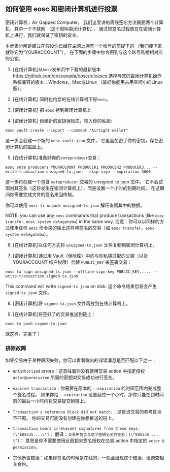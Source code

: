 如何使用 eosc 和密闭计算机进行投票
-----------------------------------------------

密闭计算机：Air Gapped Computer，
我们这里讲的离线签名方法需要两个计算机，其中一个不联网 （这个就叫密闭计算机），
通过把签名过程放在在密闭计算机上进行，我们就保证了密钥的安全。

本步骤分解是建立在假设你已经在主网上拥有一个帐号的前提下的
（我们接下来就称它为“YOURACCOUNT”），
在下面的步骤中你会用到与这个账号私钥相对应的公钥。

   
1. [在线计算机]从`eosc`发布页中下载的最新版本
   https://github.com/eoscanada/eosc/releases
   选择与您的密闭计算机操作系统兼容的版本：Windows，Mac或Linux
   （最好你能用占用空间小的Linux版）。

2. [在线计算机] 同时也给您的在线计算机下好`eosc`。

3. [密闭计算机] 把 `eosc` 拷到密闭计算机上

4. [密闭计算机] 创建新的密钥保险库，输入你的私钥:

```
eosc vault create --import --comment "Airtight wallet"
```

这一步会创建一个新的 `eosc-vault.json` 文件，
它里面加密了你的密钥，存在密闭计算机的磁盘上。

5. [在线计算机]准备好你的`voteproducer`交易：

```
eosc vote producers YOURACCOUNT PRODUCER1 PRODUCER2 PRODUCER3... --write-transaction unsigned-tx.json --skip-sign --expiration 3600
```

这一步将创建一个包含 `voteproducer` 交易的 unsigned-tx.json 文件。 
它不会试图对其签名（这将发生在密闭计算机上），而是设置一个小时的到期时间，
在这期间你需要完成文件的签名来回传输。

你可以使用 `eosc tx unpack unsigned-tx.json` 解压查阅其中的数据。

NOTE: you can use any `eosc` commands that produce transactions (like
`eosc transfer`, `eosc system delegatebw`) in the same way.
注意：你可以以同样的方式使用任何 `eosc` 命令来的输出这样待签名的交易（如
`eosc transfer`，`eosc system delegatebw`）。


6. [在线计算机]以任何方式将 `unsigned-tx.json` 文件复制到密闭计算机上。
    
7. [密闭计算机]通过用 Vault（保险库）中的与你私钥匹配的公钥（以及 YOURACCOUNT 帐户权限）代替 `PUBLIC_KEY` 来签署交易：
```
eosc tx sign unsigned-tx.json --offline-sign-key PUBLIC_KEY..... --write-transaction signed-tx.json
```

This command will write `signed-tx.json` on disk.
这个命令结束后将会产生 `signed-tx.json` 文件。

8. [密闭计算机]将 `signed-tx.json` 文件再放到在线计算机上。

9. [在线计算机]将签好了的交易推送到链上：

```
eosc tx push signed-tx.json
```

就这样，完事了！

### 排除故障


如果交易由于某种原因失败，你可以看看弹出的错误消息是否匹配以下之一：

* `UnAuthorized` errors：这意味着你没有使用交易 action 中指定授权 
  `actor@permission` 所需的密钥对交易成功进行签名。

* `expired transaction`：你需要在原本的 `--expiration` 的时间范围内完成整个签名过程。 
  如果你给 `--expiration` 设置超过一个小时，那你只能在到时间前的最后一小时内将交易提交到链上。

* `Transaction's reference block did not match.`：这是说交易的参考区块不匹配。
  你的交易可能没有创建在你想推送的链上。

* `transaction bears irrelevant signatures from these keys: [\"EOS5J5....\"]`：
  翻译：`交易中包含与这个密钥无关的签名：[\“EOS5J5 .... \”]`：
  意思是你不需要使用此密钥来签名授权在交易 action 中指定的 `actor @ permission`。

* 其他断言错误：如果你签名的时候是在线的，一般会出现这个错误，请调查相关合约。
